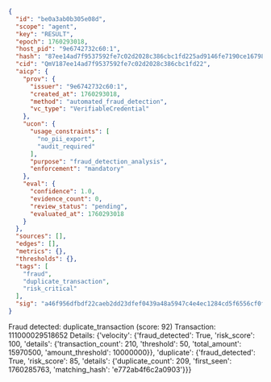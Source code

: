 ```json
{
  "id": "be0a3ab0b305e08d",
  "scope": "agent",
  "key": "RESULT",
  "epoch": 1760293018,
  "host_pid": "9e6742732c60:1",
  "hash": "87ee14ad7f9537592fe7c02d2028c386cbc1fd225ad9146fe7190ce1679829af",
  "cid": "QmV187ee14ad7f9537592fe7c02d2028c386cbc1fd22",
  "aicp": {
    "prov": {
      "issuer": "9e6742732c60:1",
      "created_at": 1760293018,
      "method": "automated_fraud_detection",
      "vc_type": "VerifiableCredential"
    },
    "ucon": {
      "usage_constraints": [
        "no_pii_export",
        "audit_required"
      ],
      "purpose": "fraud_detection_analysis",
      "enforcement": "mandatory"
    },
    "eval": {
      "confidence": 1.0,
      "evidence_count": 0,
      "review_status": "pending",
      "evaluated_at": 1760293018
    }
  },
  "sources": [],
  "edges": [],
  "metrics": {},
  "thresholds": {},
  "tags": [
    "fraud",
    "duplicate_transaction",
    "risk_critical"
  ],
  "sig": "a46f956dfbdf22caeb2dd23dfef0439a48a5947c4e4ec1284cd5f6556cf0fcde"
}
```

Fraud detected: duplicate_transaction (score: 92)
Transaction: 111000029518652
Details: {'velocity': {'fraud_detected': True, 'risk_score': 100, 'details': {'transaction_count': 210, 'threshold': 50, 'total_amount': 15970500, 'amount_threshold': 10000000}}, 'duplicate': {'fraud_detected': True, 'risk_score': 85, 'details': {'duplicate_count': 209, 'first_seen': 1760285763, 'matching_hash': 'e772ab4f6c2a0903'}}}